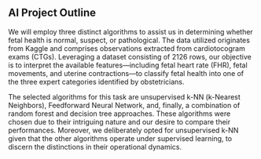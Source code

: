 ## AI Project Outline
We will employ three distinct algorithms to assist us in determining whether fetal health is normal, suspect, or pathological. The data utilized originates from Kaggle and comprises observations extracted from cardiotocogram exams (CTGs). Leveraging a dataset consisting of 2126 rows, our objective is to interpret the available features—including fetal heart rate (FHR), fetal movements, and uterine contractions—to classify fetal health into one of the three expert categories identified by obstetricians.

The selected algorithms for this task are unsupervised k-NN (k-Nearest Neighbors), Feedforward Neural Network, and, finally, a combination of random forest and decision tree approaches. These algorithms were chosen due to their intriguing nature and our desire to compare their performances. Moreover, we deliberately opted for unsupervised k-NN given that the other algorithms operate under supervised learning, to discern the distinctions in their operational dynamics.
